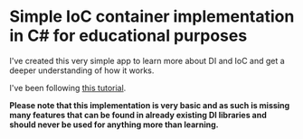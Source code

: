 # Simple IoC container implementation in C# for educational purposes

I've created this very simple app to learn more about DI and IoC and get a deeper understanding of how it works. 

I've been following <a href="https://nearsoft.com/blog/writing-a-minimal-ioc-container-in-c/">this tutorial</a>.

<b>Please note that this implementation is very basic and as such is missing many features that can be found in already existing
DI libraries and should never be used for anything more than learning.</b>
